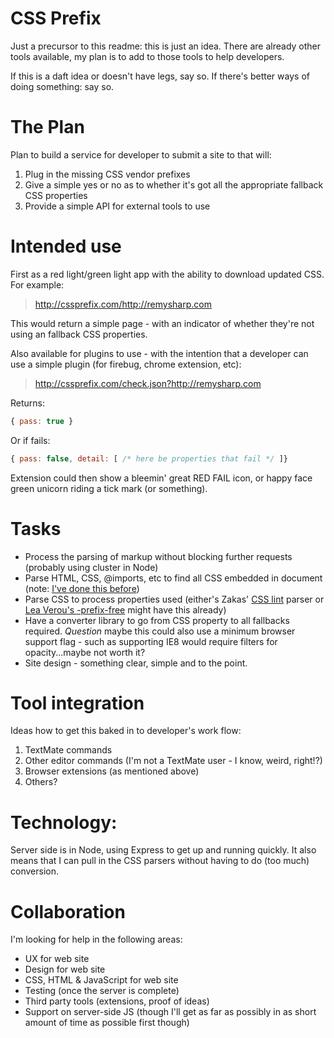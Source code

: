 # CSS Prefix

Just a precursor to this readme: this is just an idea. There are already other tools available, my plan is to add to those tools to help developers.

If this is a daft idea or doesn't have legs, say so. If there's better ways of doing something: say so.

# The Plan

Plan to build a service for developer to submit a site to that will:

1. Plug in the missing CSS vendor prefixes
2. Give a simple yes or no as to whether it's got all the appropriate fallback CSS properties
3. Provide a simple API for external tools to use

# Intended use

First as a red light/green light app with the ability to download updated CSS. For example:

> http://cssprefix.com/http://remysharp.com

This would return a simple page - with an indicator of whether they're not using an fallback CSS properties.

Also available for plugins to use - with the intention that a developer can use a simple plugin (for firebug, chrome extension, etc):

> http://cssprefix.com/check.json?http://remysharp.com

Returns:

```js
{ pass: true }
```

Or if fails:

```js
{ pass: false, detail: [ /* here be properties that fail */ ]}
```

Extension could then show a bleemin' great RED FAIL icon, or happy face green unicorn riding a tick mark (or something).

# Tasks

- Process the parsing of markup without blocking further requests (probably using cluster in Node)
- Parse HTML, CSS, @imports, etc to find all CSS embedded in document (note: [I've done this before](https://github.com/remy/inliner))
- Parse CSS to process properties used (either's Zakas' [CSS lint]() parser or  [Lea Verou's -prefix-free](http://leaverou.github.com/prefixfree/) might have this already)
- Have a converter library to go from CSS property to all fallbacks required. *Question* maybe this could also use a minimum browser support flag - such as supporting IE8 would require filters for opacity...maybe not worth it?
- Site design - something clear, simple and to the point.


# Tool integration

Ideas how to get this baked in to developer's work flow:

1. TextMate commands
2. Other editor commands (I'm not a TextMate user - I know, weird, right!?)
3. Browser extensions (as mentioned above)
4. Others?

# Technology:

Server side is in Node, using Express to get up and running quickly. It also means that I can pull in the CSS parsers without having to do (too much) conversion.

# Collaboration

I'm looking for help in the following areas:

- UX for web site
- Design for web site
- CSS, HTML & JavaScript for web site
- Testing (once the server is complete)
- Third party tools (extensions, proof of ideas)
- Support on server-side JS (though I'll get as far as possibly in as short amount of time as possible first though)